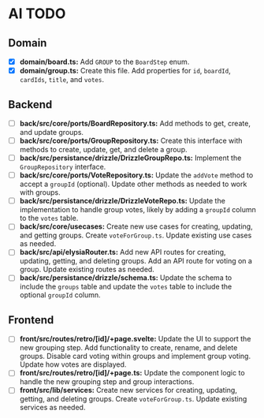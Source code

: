 # AI TODO

## Domain

- [x] **domain/board.ts:** Add `GROUP` to the `BoardStep` enum.
- [x] **domain/group.ts:** Create this file. Add properties for `id`, `boardId`, `cardIds`, `title`, and `votes`.

## Backend

- [ ] **back/src/core/ports/BoardRepository.ts:** Add methods to get, create, and update groups.
- [ ] **back/src/core/ports/GroupRepository.ts:** Create this interface with methods to create, update, get, and delete a group.
- [ ] **back/src/persistance/drizzle/DrizzleGroupRepo.ts:** Implement the `GroupRepository` interface.
- [ ] **back/src/core/ports/VoteRepository.ts:** Update the `addVote` method to accept a `groupId` (optional).  Update other methods as needed to work with groups.
- [ ] **back/src/persistance/drizzle/DrizzleVoteRepo.ts:** Update the implementation to handle group votes, likely by adding a `groupId` column to the `votes` table.
- [ ] **back/src/core/usecases:** Create new use cases for creating, updating, and getting groups. Create `voteForGroup.ts`.  Update existing use cases as needed.
- [ ] **back/src/api/elysiaRouter.ts:** Add new API routes for creating, updating, getting, and deleting groups. Add an API route for voting on a group. Update existing routes as needed.
- [ ] **back/src/persistance/drizzle/schema.ts:** Update the schema to include the `groups` table and update the `votes` table to include the optional `groupId` column.

## Frontend

- [ ] **front/src/routes/retro/[id]/+page.svelte:** Update the UI to support the new grouping step. Add functionality to create, rename, and delete groups.  Disable card voting within groups and implement group voting. Update how votes are displayed.
- [ ] **front/src/routes/retro/[id]/+page.ts:** Update the component logic to handle the new grouping step and group interactions.
- [ ] **front/src/lib/services:** Create new services for creating, updating, getting, and deleting groups. Create `voteForGroup.ts`. Update existing services as needed.
